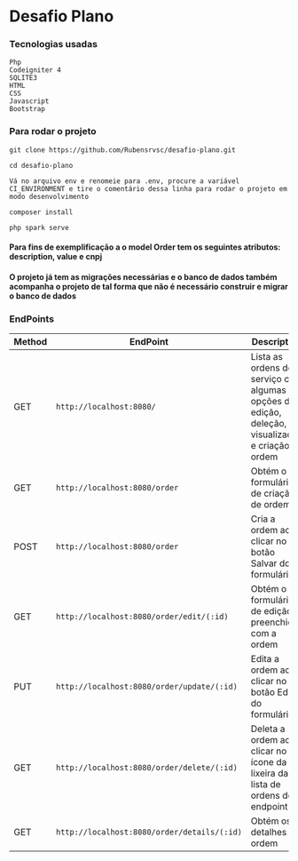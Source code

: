# Desafio Plano

### Tecnologias usadas

```
Php
Codeigniter 4
SQLITE3
HTML
CSS
Javascript
Bootstrap
```

### Para rodar o projeto

```
git clone https://github.com/Rubensrvsc/desafio-plano.git
```

```
cd desafio-plano
```

```
Vá no arquivo env e renomeie para .env, procure a variável CI_ENVIRONMENT e tire o comentário dessa linha para rodar o projeto em modo desenvolvimento
```

```
composer install
```

```
php spark serve
```

#### Para fins de exemplificação a o model Order tem os seguintes atributos: **description**, **value** e **cnpj**

#### O projeto já tem as migrações necessárias e o banco de dados também acompanha o projeto de tal forma que não é necessário construir e migrar o banco de dados

### EndPoints

| Method |EndPoint | Description |
|---|---|---|
| GET | `http://localhost:8080/` | Lista as ordens de serviço com algumas opções de edição, deleção, visualização e criação de ordem |
| GET | `http://localhost:8080/order` | Obtém o formulário de criação de ordem |
| POST | `http://localhost:8080/order` | Cria a ordem ao clicar no botão Salvar do formulário |
| GET | `http://localhost:8080/order/edit/(:id)` | Obtém o formulário de edição já preenchido com a ordem |
| PUT | `http://localhost:8080/order/update/(:id)` | Edita a ordem ao clicar no botão Editar do formulário |
| GET | `http://localhost:8080/order/delete/(:id)` | Deleta a ordem ao clicar no ícone da lixeira da lista de ordens do endpoint '/' |
| GET | `http://localhost:8080/order/details/(:id)` | Obtém os detalhes da ordem |
